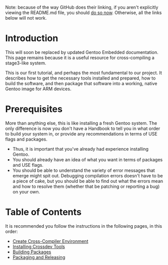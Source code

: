 Note: because of the way GitHub does their linking, if you aren't explicitly viewing the README.md file, you should [do so now](crossdev/README.md). Otherwise, all the links below will not work.

Introduction
============
This will soon be replaced by updated Gentoo Embedded documentation. This page remains because it is a useful resource for cross-compiling a stage3-like system.

This is our first tutorial, and perhaps the most fundamental to our project. It describes how to get the necessary tools installed and prepared, how to build the software, and then package that software into a working, native Gentoo image for ARM devices.

Prerequisites
=============
More than anything else, this is like installing a fresh Gentoo system. The only difference is now you don't have a Handbook to tell you in what order to build your system in, or provide any recommendations in terms of USE flags and packages.

* Thus, it is important that you've already had experience installing Gentoo.
* You should already have an idea of what you want in terms of packages and USE flags.
* You should be able to understand the variety of error messages that emerge might spit out. Debugging compilation errors doesn't have to be a piece of cake, but you should be able to find out what the errors mean and how to resolve them (whether that be patching or reporting a bug) on your own.

Table of Contents
=================
It is recommended you follow the instructions in the following pages, in this order:
* [Create Cross-Compiler Environment](create-cross-compiler-environment.md)
* [Installing Crossdev Tools](installing-crossdev-tools.md)
* [Building Packages](building-packages.md)
* [Packaging and Releasing](packaging-and-releasing.md)
